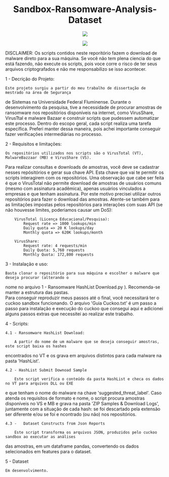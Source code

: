 <h1 align="center"> Sandbox-Ransomware-Analysis-Dataset </h1>

<p align="center"><img src="http://img.shields.io/static/v1?label=STATUS&message=EM%20DESENVOLVIMENTO&color=GREEN&style=for-the-badge"/></p>
<p align="center"><img src="http://img.shields.io/static/v1?label=LANGUAGE&message=PYTHON3&color=YELLOW&style=for-the-badge"/></p>

DISCLAIMER: Os scripts contidos neste reporitório fazem o download de malware direto para a sua máquina. 
Se você não tem plena ciencia do que está fazendo, não execute os scripts, pois voce corre o risco de 
ter seus arquivos criptografados e não me responsabilizo se isso acontecer.

1 - Decrição do Projeto:

    Este projeto surgiu a partir do meu trabalho de dissertação de mestrado na área de Segurança 
de Sistemas na Universidade Federal Fluminense.
    Durante o desenvolvimento da pesquisa, tive a necessidade de procurar amostras de ransomware nos 
repositórios disponíveis na internet, como VirusShare, VirusTtal e malware Bazaar e construir scripts 
que pudessem automatizar este processo.
    Dentro do escopo geral, cada script realiza uma tarefa específica. Preferi manter dessa maneira, 
pois achei importante conseguir fazer verificações intermediárias no processo.

2 - Requisitos e limitações:

    Os repositórios utilizados nos scripts são o VirusTotal (VT), MalwareBazzaar (MB) e VirusShare (VS). 
Para realizar consultas e downloads de amostras, você deve se cadastrar nesses repósitórios e gerar sua 
chave API. Esta chave que vai te permitir os scripts interagirem com os repositórios. 
    Uma observação que cabe ser feita é que o VirusTotal não permite download de amostras de usuários 
comuns (mesmo com assinatura acadêmica), apenas usuários vinculados a empresas e que tenham assinatura. 
Por este motivo precisei utilizar outros repositórios para fazer o download das amostras.
    Atente-se também para as limitações impostas pelos repositórios para interações com suas API (se 
não houvesse limites, poderiamos causar um DoS):
        
        VirusTotal (Licença Educacional/Pesquisa):
            Request rate => 1000 lookups/min
            Daily quota => 20 K lookups/day
            Monthly quota => 620K lookups/month 

        VirusShare:
            Request rate: 4 requests/min
            Daily Quota: 5,760 requests
            Monthly Quota: 172,800 requests        
    
3 - Instalação e uso:
    
    Basta clonar o repositório para sua máquina e escolher o malware que deseja procurar (alterando o 
nome no arquivo 1 - Ransomware HashList Download.py ).
    Recomenda-se manter a estrutura das pastas.  
    Para conseguir reproduzir meus passos até o final, você necessitará ter o cuckoo sandbox funcionando. 
O arquivo 'Guia Cuckoo.txt' é um passo a passo para instalação e execução do cuckoo que consegui aqui e 
adicionei alguns passos extras que necessitei ao realizar este trabalho.

4 - Scripts:

    4.1 - Ransomware HashList Download:

        A partir do nome de um malware que se deseja conseguir amostras, este script baixa os hashes 
encontrados no VT e os grava em arquivos distintos para cada malware na pasta 'HashList'.       

    4.2 - HashList Submit Downoad Sample
        
        Este script verifica o conteúdo da pasta HashList e checa os dados no VT para arquivos DLL ou EXE 
e que tenham o nome do malware na chave 'suggested_threat_label'. Caso atenda os requisitos de formato e 
nome, o script procura amostras disponíveis no VS e MB e grava na pasta 'ZIP Samples & Download Logs', 
juntamente com a situação de cada hash: se foi descartado pela extensão ser diferente e/ou se foi e
ncontrado (ou não) nos repositórios.

    4.3 -   Dataset Constructs from Json Reports

        Este script transforma os arquivos JSON, produzidos pelo cuckoo sandbox ao executar as análises 
das amostras, em um dataframe pandas, convertendo os dados selecionados em features para o dataset. 

5 - Dataset
    
    Em desenvolvimento.

